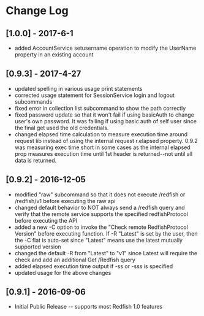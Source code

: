 # Change Log
## [1.0.0] - 2017-6-1
- added AccountService setusername operation to modify the UserName property in an existing account

## [0.9.3] - 2017-4-27
- updated spelling in various usage print statements
- corrected usage statement for SessionService login and logout subcommands
- fixed error in collection list subcommand to show the path correctly
- fixed password update so that it won't fail if using basicAuth to change user's own password.  It was failing if using basic auth of self user since the final get used the old credentials.
- changed elapsed time calculation to measure execution time around request lib instead of using the internal request r.elapsed property.   0.9.2 was measuring exec time short in some cases as the internal elapsed prop measures execution time until 1st header is returned--not until all data is returned.

## [0.9.2] - 2016-12-05
- modified "raw" subcommand so that it does not execute /redfish or /redfish/v1 before executing the raw api
- changed default behavior to NOT always send a /redfish query and verify that the remote service supports the specified redfishProtocol before executing the API
- added a new -C option to invoke the "Check remote RedfishProtocol Version" before executing function.  If -R "Latest" is set by the user, then the -C flat is auto-set since "Latest" means use the latest mutually supported version
- changed the default -R <redfishVersion> from "Latest" to "v1" since Latest will require the check and add an additional Get /Redfish query
- added elapsed execution time output if -ss or -sss is specified
- updated usage for the above changes

## [0.9.1] - 2016-09-06
- Initial Public Release -- supports most Redfish 1.0 features
